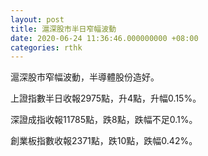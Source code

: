 ```yaml
---
layout: post
title: 滬深股市半日窄幅波動
date: 2020-06-24 11:36:46.000000000 +08:00
categories: rthk
---
```


滬深股市窄幅波動，半導體股份造好。

上證指數半日收報2975點，升4點，升幅0.15%。

深證成指收報11785點，跌8點，跌幅不足0.1%。

創業板指數收報2371點，跌10點，跌幅0.42%。
